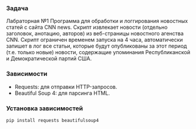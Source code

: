 ### Задача

Лабраторная №1
Программа для обработки и логгирования новостных статей с сайта CNN news. 
Cкрипт извлекает новости (отдельно заголовок, анотацию, авторов) из веб-страницы новостного агенства CNN. 
Скрипт ограничен временем запуска на 4 часа, автоматически запишет в лог все статьи, которые будут опубликованы за этот период (т.е. только новые) новости, содержащие упоминания Республиканской и Демократической партий США.


### Зависимости

- Requests: для отправки HTTP-запросов.
- Beautiful Soup 4: для парсинга HTML.

### Установка зависимостей

```sh
pip install requests beautifulsoup4
```



